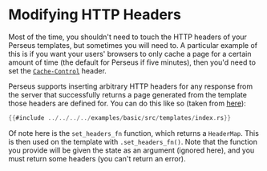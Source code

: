 # Modifying HTTP Headers

Most of the time, you shouldn't need to touch the HTTP headers of your Perseus templates, but sometimes you will need to. A particular example of this is if you want your users' browsers to only cache a page for a certain amount of time (the default for Perseus if five minutes), then you'd need to set the [`Cache-Control`](https://developer.mozilla.org/en-US/docs/Web/HTTP/Headers/Cache-Control) header.

Perseus supports inserting arbitrary HTTP headers for any response from the server that successfully returns a page generated from the template those headers are defined for. You can do this like so (taken from [here](https://github.com/framesurge/perseus/blob/main/examples/basic/src/templates/index.rs)):

```rust
{{#include ../../../../examples/basic/src/templates/index.rs}}
```

Of note here is the `set_headers_fn` function, which returns a `HeaderMap`. This is then used on the template with `.set_headers_fn()`. Note that the function you provide will be given the state as an argument (ignored here), and you must return some headers (you can't return an error).
